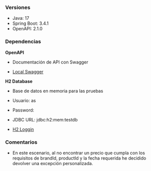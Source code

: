 ### Versiones 

* Java: 17
* Spring Boot: 3.4.1
* OpenAPI: 2.1.0

### Dependencias 

**OpenAPI**

-  Documentación de API con Swagger

- [Local Swagger](http://localhost:8080/swagger-ui/index.html)

**H2 Database**

- Base de datos en memoria para las pruebas

- Usuario: as
- Password:
- JDBC URL: jdbc:h2:mem:testdb
- [H2 Loggin](http://localhost:8080/h2-console/login.jsp)


### Comentarios
* En este escenario, al no encontrar un precio que cumpla con los requisitos de brandId, productId y la fecha requerida he decidido devolver una excepción personalizada.